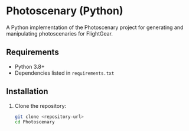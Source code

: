 # Photoscenary (Python)

A Python implementation of the Photoscenary project for generating and manipulating photoscenaries for FlightGear.

## Requirements

- Python 3.8+
- Dependencies listed in `requirements.txt`

## Installation

1. Clone the repository:
   ```bash
   git clone <repository-url>
   cd Photoscenary
